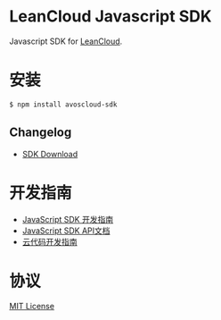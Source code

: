 # LeanCloud Javascript SDK

Javascript SDK for [LeanCloud](http://leancloud.cn).

# 安装

```sh
$ npm install avoscloud-sdk
```

## Changelog

* [SDK Download](https://leancloud.cn/docs/sdk_down.html)

# 开发指南

* [JavaScript SDK 开发指南](http://leancloud.cn/docs/js_guide.html)
* [JavaScript SDK API文档](http://leancloud.cn/docs/api/javascript/index.html)
* [云代码开发指南](http://leancloud.cn/docs/cloud_code_guide.html)


# 协议

[MIT License](http://opensource.org/licenses/MIT)
